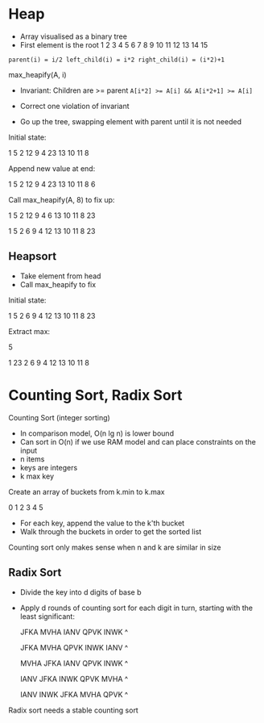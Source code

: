 # Heap

* Array visualised as a binary tree
* First element is the root
                     1
              2             3
          4     5        6      7
        8  9  10  11  12  13  14  15

 `parent(i) = i/2
  left_child(i) = i*2
  right_child(i) = (i*2)+1`

max_heapify(A, i)

- Invariant: Children are >= parent
 `A[i*2] >= A[i] && A[i*2+1] >= A[i]`
- Correct one violation of invariant

- Go up the tree, swapping element with parent until it is not needed

Initial state:

  1               5
  2          12         9
  4      23     13   10    11
  8   

Append new value at end:

  1               5
  2          12         9
  4      23     13   10    11
  8   6 

Call max_heapify(A, 8) to fix up:

  1               5
  2          12         9
  4       6     13   10    11
  8   23

  1               5
  2           6         9
  4       12    13   10    11
  8   23

## Heapsort

* Take element from head
* Call max_heapify to fix

Initial state:

  1               5
  2           6         9
  4       12    13   10    11
  8   23

Extract max:

5

  1                23 
  2           6         9
  4       12    13   10    11
  8     

# Counting Sort, Radix Sort

Counting Sort (integer sorting)

* In comparison model, O(n lg n) is lower bound
* Can sort in O(n) if we use RAM model and can place constraints on the input
* n items
* keys are integers
* k max key

Create an array of buckets from k.min to k.max

0
1
2
3
4
5

* For each key, append the value to the k'th bucket
* Walk through the buckets in order to get the sorted list

Counting sort only makes sense when n and k are similar in size

## Radix Sort

* Divide the key into d digits of base b
* Apply d rounds of counting sort for each digit in turn, starting with the
  least significant:

  JFKA
  MVHA
  IANV
  QPVK
  INWK 
     ^

  JFKA
  MVHA
  QPVK
  INWK 
  IANV
    ^

  MVHA
  JFKA
  IANV
  QPVK
  INWK 
    ^

  IANV
  JFKA
  INWK 
  QPVK
  MVHA
   ^

  IANV
  INWK 
  JFKA
  MVHA
  QPVK
  ^

Radix sort needs a stable counting sort
